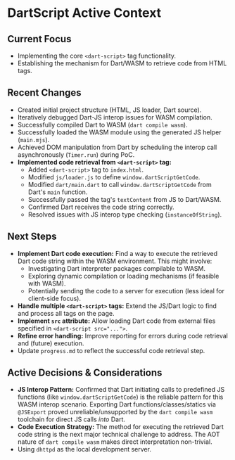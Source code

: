 # DartScript Active Context

## Current Focus

- Implementing the core `<dart-script>` tag functionality.
- Establishing the mechanism for Dart/WASM to retrieve code from HTML tags.

## Recent Changes

- Created initial project structure (HTML, JS loader, Dart source).
- Iteratively debugged Dart-JS interop issues for WASM compilation.
- Successfully compiled Dart to WASM (`dart compile wasm`).
- Successfully loaded the WASM module using the generated JS helper
  (`main.mjs`).
- Achieved DOM manipulation from Dart by scheduling the interop call
  asynchronously (`Timer.run`) during PoC.
- **Implemented code retrieval from `<dart-script>` tag:**
  - Added `<dart-script>` tag to `index.html`.
  - Modified `js/loader.js` to define `window.dartScriptGetCode`.
  - Modified `dart/main.dart` to call `window.dartScriptGetCode` from Dart's
    `main` function.
  - Successfully passed the tag's `textContent` from JS to Dart/WASM.
  - Confirmed Dart receives the code string correctly.
  - Resolved issues with JS interop type checking (`instanceOfString`).

## Next Steps

- **Implement Dart code execution:** Find a way to execute the retrieved Dart
  code string within the WASM environment. This might involve:
  - Investigating Dart interpreter packages compilable to WASM.
  - Exploring dynamic compilation or loading mechanisms (if feasible with WASM).
  - Potentially sending the code to a server for execution (less ideal for
    client-side focus).
- **Handle multiple `<dart-script>` tags:** Extend the JS/Dart logic to find and
  process all tags on the page.
- **Implement `src` attribute:** Allow loading Dart code from external files
  specified in `<dart-script src="...">`.
- **Refine error handling:** Improve reporting for errors during code retrieval
  and (future) execution.
- Update `progress.md` to reflect the successful code retrieval step.

## Active Decisions & Considerations

- **JS Interop Pattern:** Confirmed that Dart initiating calls to predefined JS
  functions (like `window.dartScriptGetCode`) is the reliable pattern for this
  WASM interop scenario. Exporting Dart functions/classes/statics via
  `@JSExport` proved unreliable/unsupported by the `dart compile wasm` toolchain
  for direct JS calls _into_ Dart.
- **Code Execution Strategy:** The method for executing the retrieved Dart code
  string is the next major technical challenge to address. The AOT nature of
  `dart compile wasm` makes direct interpretation non-trivial.
- Using `dhttpd` as the local development server.
